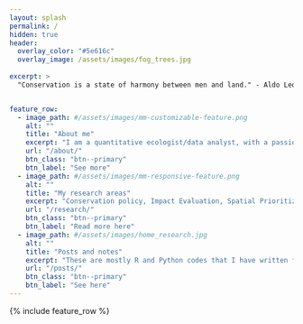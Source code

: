 ```yaml
---
layout: splash
permalink: /
hidden: true
header:
  overlay_color: "#5e616c"
  overlay_image: /assets/images/fog_trees.jpg
 
excerpt: >
  "Conservation is a state of harmony between men and land." - Aldo Leopold


feature_row:
  - image_path: #/assets/images/mm-customizable-feature.png
    alt: ""
    title: "About me"
    excerpt: "I am a quantitative ecologist/data analyst, with a passion for remote sensing, geospatial predictive modelling, econometrics, spatial conservation prioritization, and SDMs. Close to submitting a PhD in Conservation Science from RMIT University, Melbourne Australia - researching on measuring and predicting impact of private protected areas."
    url: "/about/"
    btn_class: "btn--primary"
    btn_label: "See more"
  - image_path: #/assets/images/mm-responsive-feature.png
    alt: ""
    title: "My research areas"
    excerpt: "Conservation policy, Impact Evaluation, Spatial Prioritization, Predictive Modelling"
    url: "/research/"
    btn_class: "btn--primary"
    btn_label: "Read more here"
  - image_path: #/assets/images/home_research.jpg
    alt: ""
    title: "Posts and notes"
    excerpt: "These are mostly R and Python codes that I have written for my research and other projects, or just testing/learning new tools. They are like my own notes, but I hope they are useful to others as well."
    url: "/posts/"
    btn_class: "btn--primary"
    btn_label: "See here"      
---
```


{% include feature_row %}